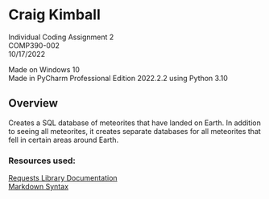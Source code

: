 # Craig Kimball #
Individual Coding Assignment 2<br>
COMP390-002<br>
10/17/2022

Made on Windows 10 <br>
Made in PyCharm Professional Edition 2022.2.2 using Python 3.10
<br>

## Overview ##
Creates a SQL database of meteorites that have landed on Earth. In addition to seeing all meteorites, it creates separate databases for all meteorites that fell in certain areas around Earth.




### Resources used: <br> ###
[Requests Library Documentation](https://requests.readthedocs.io/en/latest/user/quickstart/#errors-and-exceptions)
<br>[Markdown Syntax](https://daringfireball.net/projects/markdown/syntax#p)
